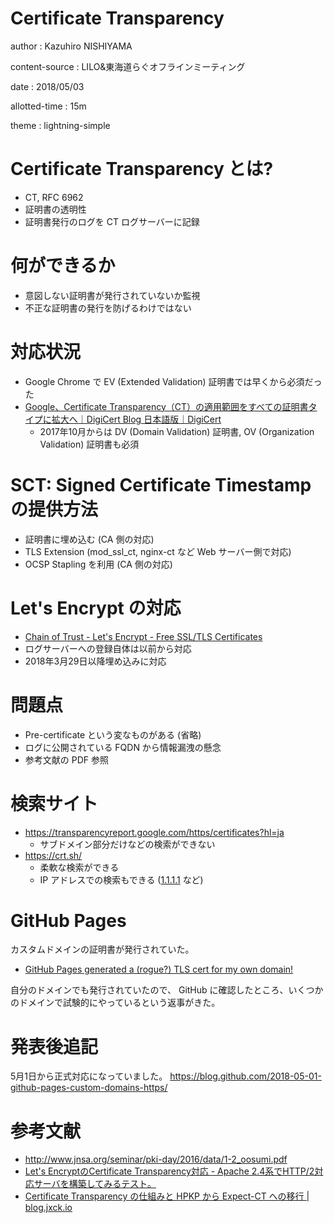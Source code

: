 # Certificate Transparency

author
:   Kazuhiro NISHIYAMA

content-source
:   LILO&東海道らぐオフラインミーティング

date
:   2018/05/03

allotted-time
:   15m

theme
:   lightning-simple

# Certificate Transparency とは?

- CT, RFC 6962
- 証明書の透明性
- 証明書発行のログを CT ログサーバーに記録

# 何ができるか

- 意図しない証明書が発行されていないか監視
- 不正な証明書の発行を防げるわけではない

# 対応状況

- Google Chrome で EV (Extended Validation) 証明書では早くから必須だった
- [Google、Certificate Transparency（CT）の適用範囲をすべての証明書タイプに拡大へ｜DigiCert Blog 日本語版｜DigiCert](https://www.digicert.ne.jp/blog/google-certificate-transparency-expand-to-all-certificate-types.html)
  - 2017年10月からは DV (Domain Validation) 証明書, OV (Organization Validation) 証明書も必須

# SCT: Signed Certificate Timestamp の提供方法

- 証明書に埋め込む (CA 側の対応)
- TLS Extension (mod\_ssl\_ct, nginx-ct など Web サーバー側で対応)
- OCSP Stapling を利用 (CA 側の対応)

# Let's Encrypt の対応

- [Chain of Trust - Let's Encrypt - Free SSL/TLS Certificates](https://letsencrypt.org/certificates/)
- ログサーバーへの登録自体は以前から対応
- 2018年3月29日以降埋め込みに対応

# 問題点

- Pre-certificate という変なものがある (省略)
- ログに公開されている FQDN から情報漏洩の懸念
- 参考文献の PDF 参照

# 検索サイト

- https://transparencyreport.google.com/https/certificates?hl=ja
  - サブドメイン部分だけなどの検索ができない
- https://crt.sh/
  - 柔軟な検索ができる
  - IP アドレスでの検索もできる ([1.1.1.1](https://crt.sh/?q=1.1.1.1) など)

# GitHub Pages

カスタムドメインの証明書が発行されていた。

- [GitHub Pages generated a (rogue?) TLS cert for my own domain!](https://blog.securem.eu/serverside/2018/04/18/github-pages-generated-a-tls-cert-for-my-own-domain/)

自分のドメインでも発行されていたので、 GitHub に確認したところ、いくつかのドメインで試験的にやっているという返事がきた。

# 発表後追記

5月1日から正式対応になっていました。
<https://blog.github.com/2018-05-01-github-pages-custom-domains-https/>

# 参考文献

- <http://www.jnsa.org/seminar/pki-day/2016/data/1-2_oosumi.pdf>
- [Let's EncryptのCertificate Transparency対応 - Apache 2.4系でHTTP/2対応サーバを構築してみるテスト。](https://http2.try-and-test.net/letsencrypt_ct.html)
- [Certificate Transparency の仕組みと HPKP から Expect-CT への移行 \| blog.jxck.io](https://blog.jxck.io/entries/2018-03-27/certificate-transparency.html)
